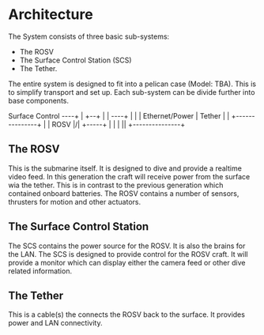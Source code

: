Architecture
=======

The System consists of three basic sub-systems:
* The ROSV
* The Surface Control Station (SCS)
* The Tether.

The entire system is designed to fit into a pelican case (Model: TBA). This is to simplify transport and set up. Each sub-system can be divide further into base components.


Surface Control
----+
    |
    +--+
    |  |
----+  |
       |
       | Ethernet/Power
       | Tether
       |
       |     +---------------+
       |     |  ROSV         |/|
       +-----+               | |
             |               |\|
             +---------------+


The ROSV
-----------
This is the submarine itself. It is designed to dive and provide a realtime video feed.
In this generation the craft will receive power from the surface wia the tether. This is in contrast to the previous generation which contained onboard batteries.
The ROSV contains a number of sensors, thrusters for motion and other actuators.


The Surface Control Station
-----------
The SCS contains the power source for the ROSV. It is also the brains for the LAN. The SCS is designed to provide control for the ROSV craft. It will provide a monitor which can display either the camera feed or other dive related information.


The Tether
-----------
This is a cable(s) the connects the ROSV back to the surface. It provides power and LAN connectivity. 
